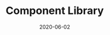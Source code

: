 ---
date: '2020-06-02'
title: 'Component Library'
tech:
- React
- TS
- Sass
- Rollup
company: d-fine
showInProjects: false
featured: false
---